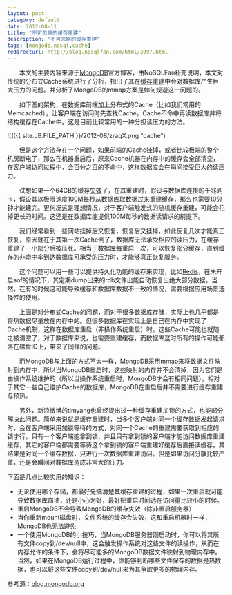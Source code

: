 ```yaml
---
layout: post
category: default
date: 2012-08-11
title: "不可忽略的缓存重建"
description: "不可忽略的缓存重建"
tags: [mongodb,nosql,cache]
redirecturl: http://blog.nosqlfan.com/html/3097.html
---
```



　　本文的主要内容来源于[MongoDB](http://blog.nosqlfan.com/tags/mongodb "查看 MongoDB 的全部文章")官方博客，由NoSQLFan补充说明，本文对传统的分布式Cache系统进行了分析，指出了其在[缓存](http://blog.nosqlfan.com/tags/%e7%bc%93%e5%ad%98 "查看 缓存 的全部文章")[重建](http://blog.nosqlfan.com/tags/%e9%87%8d%e5%bb%ba "查看 重建 的全部文章")中会对数据库产生巨大压力的问题。并分析了MongoDB的mmap方案是如何规避这一问题的。

　　如下图的架构，在数据库前端加上分布式的Cache（比如我们常用的Memcached），让客户端在访问时先查找Cache，Cache不命中再读数据库并将结构缓存在Cache中。这是目前比较常用的一种分担读压力的方法。

![]({{ site.JB.FILE_PATH }}/2012-08/zraqX.png "cache")

　　但是这个方法存在一个问题，如果前端的Cache挂掉，或者比较极端的整个机房断电了，那么在机器重启后，原来Cache机器在内存中的缓存会全部清空，在客户端访问过程中，会百分之百的不命中，这样数据库会在瞬间接受巨大的读压力。

　　试想如果一个64GB的缓存[失效](http://blog.nosqlfan.com/tags/%e5%a4%b1%e6%95%88 "查看 失效 的全部文章")了，在其重建时，假设与数据库连接的千兆网卡，假设其以极限速度100M每秒从数据库取数据过来重建缓存，那么也需要10分钟才能建完。更何况这是理想情况，对于客户端触发式的随机缓存重建，可能会花掉更长的时间。这还是在数据库能提供100M每秒的数据读请求的前提下。

　　我们经常看到一些网站挂掉后又恢复，恢复后又挂掉，如此反复几次才能真正恢复，原因就在于其第一次Cache倒了，数据库无法承受相应的读压力，在缓存重建了一小部分后被压死。相当于数据库每重启一次，可以恢复部分缓存，直到缓存的非命中率到达数据库可承受的压力时，才能够真正恢复服务。

　　这个问题可以用一些可以提供持久化功能的缓存来实现，比如[Redis](http://blog.nosqlfan.com/tags/redis "查看 Redis 的全部文章")，在未开启aof的情况下，其定期dump出来的rdb文件出能自动恢复出绝大部分数据，当然，在有的时候这可能导致缓存和数据库数据不一致的情况，需要根据应用场景选择性的使用。

　　上面是对分布式Cache的问题，而对于很多数据库存储，实际上也几乎都是将热数据尽量放在内存中的。但很多数据库在实现上是自己在内存中实现了Cache机制，这样在数据库重启（非操作系统重启）时，这些Cache可能也就随之被清空了，对于数据库来说，也需要重建缓存，而数据库这时所有的操作可能都落在磁盘IO上，带来了同样的问题。

　　而MongoDB与上面的方式不太一样，MongoDB采用mmap来将数据文件映射到内存中，所以当MongoDB重启时，这些映射的内存并不会清掉，因为它们是由操作系统维护的（所以当操作系统重启时，MongoDB才会有相同问题）。相对于其它一些自己维护Cache的数据库，MongoDB在重启后并不需要进行缓存重建与预热。

　　另外，新浪微博的timyang也曾经提出过一种缓存重建加锁的方式，也能部分解决此问题。简单来说就是缓存重建时，当多个客户端对同一个缓存数据发起请求时，会在客户端采用加锁等待的方式，对同一个Cache的重建需要获取到相应的锁才行，只有一个客户端能拿到锁，并且只有拿到锁的客户端才能访问数据库重建缓存，其它的客户端都需要等待这个拿到锁的客户端重建好缓存后直接读缓存，其结果是对同一个缓存数据，只进行一次数据库重建访问。但是如果访问分散比较严重，还是会瞬间对数据库造成非常大的压力。

下面是几点比较实用的知识：

-   无论使用哪个存储，都最好先搞清楚其缓存重建的过程，如果一次重启就可能导致数据库崩溃，还是小心为好，最好把重启时间选在访问量比较小的时候。
-   重启MongoDB不会导致MongoDB的缓存失效（除非重启服务器）
-   当你重新mount磁盘时，文件系统的缓存会失效，这和重启机器时一样，MongoDB也无法避免
-   一个使用MongoDB的小技巧，当MongoDB服务器刚启动时，你可以将其所有文件copy到/dev/null中，这会触发操作系统对这些文件的读操作，从而在内存允许的条件下，会将尽可能多的MongoDB数据文件映射到物理内存中。当然，如果在MongoDB运行过程中，你能够判断哪些文件保存的数据是热数据，也可以将这些文件copy到/dev/null来为其争取更多的物理内存。

参考源：[blog.mongodb.org](http://blog.mongodb.org/post/10407828262/cache-reheating-not-to-be-ignored)
